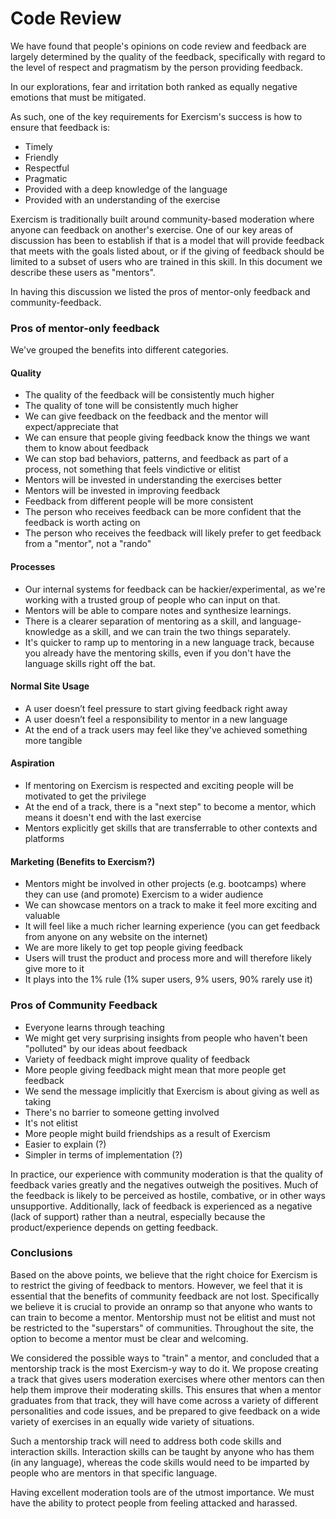 # Code Review

We have found that people's opinions on code review and feedback are largely determined by the quality of the feedback, specifically with regard to the level of respect and pragmatism by the person providing feedback.

In our explorations, fear and irritation both ranked as equally negative emotions that must be mitigated.

As such, one of the key requirements for Exercism's success is how to ensure that feedback is:
- Timely
- Friendly
- Respectful
- Pragmatic
- Provided with a deep knowledge of the language
- Provided with an understanding of the exercise

Exercism is traditionally built around community-based moderation where anyone can feedback on another's exercise. One of our key areas of discussion has been to establish if that is a model that will provide feedback that meets with the goals listed about, or if the giving of feedback should be limited to a subset of users who are trained in this skill. In this document we describe these users as "mentors".

In having this discussion we listed the pros of mentor-only feedback and community-feedback.

### Pros of mentor-only feedback

We've grouped the benefits into different categories.

#### Quality
- The quality of the feedback will be consistently much higher
- The quality of tone will be consistently much higher
- We can give feedback on the feedback and the mentor will expect/appreciate that
- We can ensure that people giving feedback know the things we want them to know about feedback
- We can stop bad behaviors, patterns, and feedback as part of a process, not something that feels vindictive or elitist
- Mentors will be invested in understanding the exercises better
- Mentors will be invested in improving feedback
- Feedback from different people will be more consistent
- The person who receives feedback can be more confident that the feedback is worth acting on
- The person who receives the feedback will likely prefer to get feedback from a "mentor", not a "rando"

#### Processes
- Our internal systems for feedback can be hackier/experimental, as we're working with a trusted group of people who can input on that.
- Mentors will be able to compare notes and synthesize learnings.
- There is a clearer separation of mentoring as a skill, and language-knowledge as a skill, and we can train the two things separately.
- It's quicker to ramp up to mentoring in a new language track, because you already have the mentoring skills, even if you don't have the language skills right off the bat.

#### Normal Site Usage
- A user doesn’t feel pressure to start giving feedback right away
- A user doesn’t feel a responsibility to mentor in a new language
- At the end of a track users may feel like they've achieved something more tangible

#### Aspiration
- If mentoring on Exercism is respected and exciting people will be motivated to get the privilege
- At the end of a track, there is a "next step" to become a mentor, which means it doesn't end with the last exercise
- Mentors explicitly get skills that are transferrable to other contexts and platforms

#### Marketing (Benefits to Exercism?)
- Mentors might be involved in other projects (e.g. bootcamps) where they can use (and promote) Exercism to a wider audience
- We can showcase mentors on a track to make it feel more exciting and valuable
- It will feel like a much richer learning experience (you can get feedback from anyone on any website on the internet)
- We are more likely to get top people giving feedback
- Users will trust the product and process more and will therefore likely give more to it
- It plays into the 1% rule (1% super users, 9% users, 90% rarely use it)

### Pros of Community Feedback
- Everyone learns through teaching
- We might get very surprising insights from people who haven't been "polluted" by our ideas about feedback
- Variety of feedback might improve quality of feedback
- More people giving feedback might mean that more people get feedback
- We send the message implicitly that Exercism is about giving as well as taking
- There's no barrier to someone getting involved
- It's not elitist
- More people might build friendships as a result of Exercism
- Easier to explain (?)
- Simpler in terms of implementation (?)

In practice, our experience with community moderation is that the quality of feedback varies greatly and the negatives outweigh the positives. Much of the feedback is likely to be perceived as hostile, combative, or in other ways unsupportive. Additionally, lack of feedback is experienced as a negative (lack of support) rather than a neutral, especially because the product/experience depends on getting feedback.

### Conclusions

Based on the above points, we believe that the right choice for Exercism is to restrict the giving of feedback to mentors. However, we feel that it is essential that the benefits of community feedback are not lost. Specifically we believe it is crucial to provide an onramp so that anyone who wants to can train to become a mentor. Mentorship must not be elitist and must not be restricted to the "superstars" of communities. Throughout the site, the option to become a mentor must be clear and welcoming.

We considered the possible ways to "train" a mentor, and concluded that a mentorship track is the most Exercism-y way to do it. We propose creating a track that gives users moderation exercises where other mentors can then help them improve their moderating skills. This ensures that when a mentor graduates from that track, they will have come across a variety of different personalities and code issues, and be prepared to give feedback on a wide variety of exercises in an equally wide variety of situations.

Such a mentorship track will need to address both code skills and interaction skills. Interaction skills can be taught by anyone who has them (in any language), whereas the code skills would need to be imparted by people who are mentors in that specific language.

Having excellent moderation tools are of the utmost importance. We must have the ability to protect people from feeling attacked and harassed.
